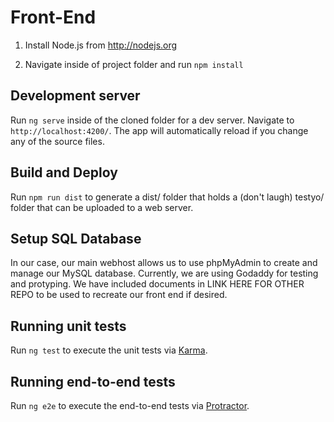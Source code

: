 # Front-End

1. Install Node.js from http://nodejs.org

1. Navigate inside of project folder and run `npm install`

## Development server

Run `ng serve` inside of the cloned folder for a dev server. Navigate to `http://localhost:4200/`. The app will automatically reload if you change any of the source files.

## Build and Deploy

Run `npm run dist` to generate a dist/ folder that holds a (don't laugh) testyo/ folder that can be uploaded to a web server.

## Setup SQL Database
In our case, our main webhost allows us to use phpMyAdmin to create and manage our MySQL database. Currently, we are using Godaddy for testing and protyping. We have included documents in LINK HERE FOR OTHER REPO to be used to recreate our front end if desired.

## Running unit tests

Run `ng test` to execute the unit tests via [Karma](https://karma-runner.github.io).

## Running end-to-end tests

Run `ng e2e` to execute the end-to-end tests via [Protractor](http://www.protractortest.org/).


